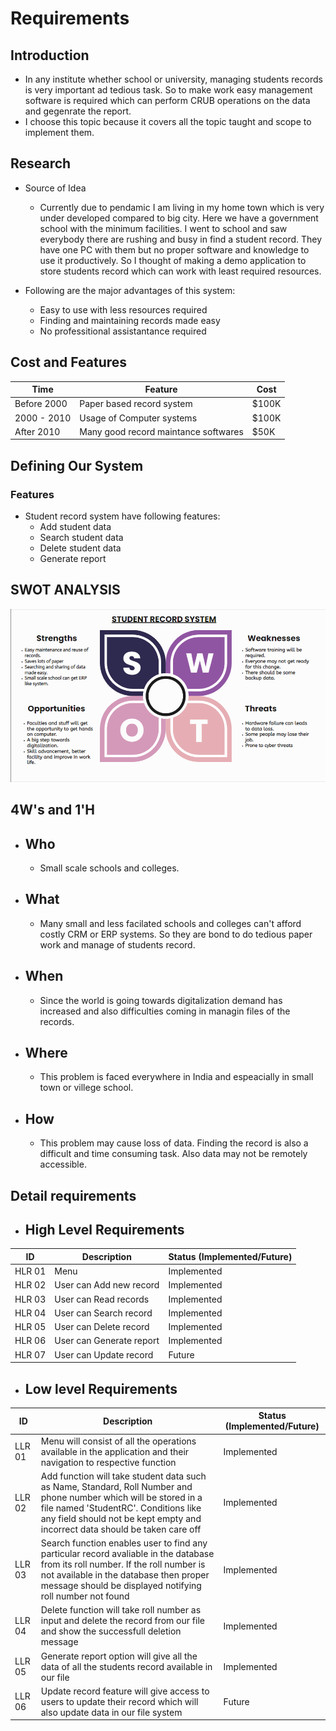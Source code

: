 # Requirements
## Introduction
* In any institute whether school or university, managing students records is very important ad tedious task. So to make work easy management software is required which can perform CRUB operations on the data and gegenrate the report.
* I choose this topic because it covers all the topic taught and scope to implement them. 

## Research
* Source of Idea
  * Currently due to pendamic I am living in my home town which is very under developed compared to big city. Here we have a government school with the minimum facilities. I went to school and saw everybody there are rushing and busy in find a student record. They have one PC with them but no proper software and knowledge to use it   productively. So I thought of making a demo application to store students record which can work with least required resources.

* Following are the major advantages of this system:
  * Easy to use with less resources required
  * Finding and maintaining records made easy
  * No professitional assistantance required

## Cost and Features
Time | Feature | Cost
------|----------|---------
Before 2000 | Paper based record system | $100K 
2000 - 2010 | Usage of Computer systems | $100K 
After 2010| Many good record maintance softwares | $50K 

## Defining Our System
### Features
  * Student record system have following features:
    * Add student data
    * Search student data
    * Delete student data
    * Generate report   
## SWOT ANALYSIS
![SWOTAnalysis](https://github.com/thesingh07/259733-Mini-Project/blob/master/1_Requirements/SWOT.png)

## 4W&#39;s and 1&#39;H

  * ## Who
    * Small scale schools and colleges.   

  * ## What
    * Many small and less facilated schools and colleges can't afford costly CRM or ERP systems. So they are bond to do tedious paper work and manage of students record.

  * ## When
    * Since the world is going towards digitalization demand has increased and also difficulties coming in managin files of the records.

  * ## Where
    * This problem is faced everywhere in India and espeacially in small town or villege school.

  * ## How
    * This problem may cause loss of data. Finding the record is also a difficult and time consuming task. Also data may not be remotely accessible. 

## Detail requirements
  * ## High Level Requirements
| ID | Description | Status (Implemented/Future) |
| ----- | ----- | ------- |
| HLR 01 | Menu | Implemented |
| HLR 02 | User can Add new record | Implemented |
| HLR 03 | User can Read records | Implemented |
| HLR 04 | User can Search record | Implemented |
| HLR 05 | User can Delete record | Implemented |
| HLR 06 | User can Generate report | Implemented |
| HLR 07 | User can Update record | Future |

  * ## Low level Requirements
| ID | Description | Status (Implemented/Future) |
| ----- | ----- | ------- |
| LLR 01| Menu will consist of all the operations available in the application and their navigation to respective function | Implemented |
| LLR 02| Add function will take student data such as Name, Standard, Roll Number and phone number which will be stored in a file named 'StudentRC'. Conditions like any field should not be kept empty and incorrect data should be taken care off | Implemented |
| LLR 03| Search function enables user to find any particular record avaliable in the database from its roll number. If the roll number is not available in the database then proper message should be displayed notifying roll number not found | Implemented |
| LLR 04| Delete function will take roll number as input and delete the record from our file and show the successfull deletion message | Implemented |
| LLR 05| Generate report option will give all the data of all the students record available in our file | Implemented |
| LLR 06| Update record feature will give access to users to update their record which will also update data in our file system | Future |
